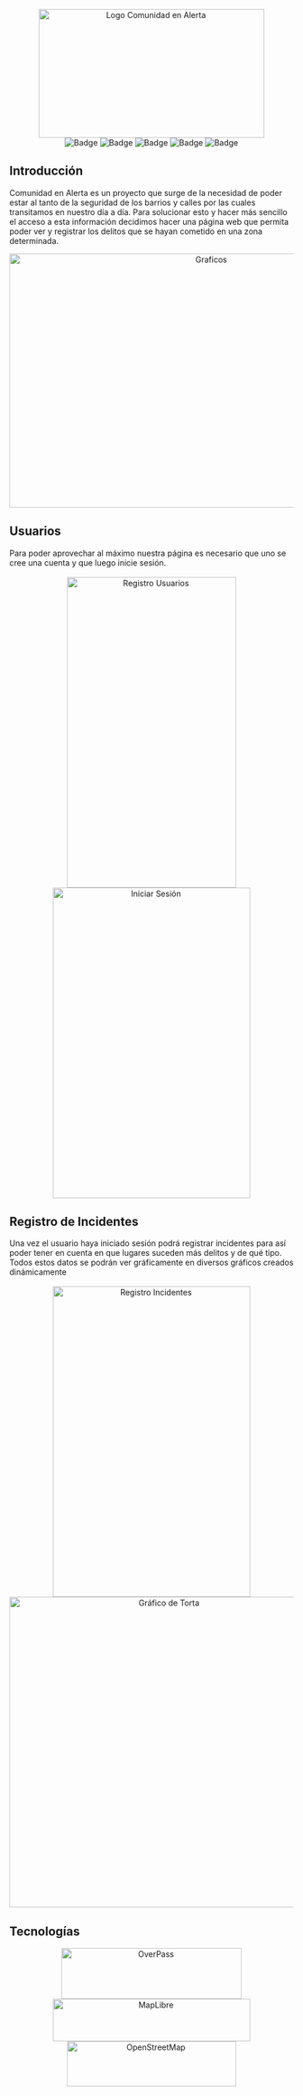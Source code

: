 <p align="center">
  <img width="400" height="228" alt="Logo Comunidad en Alerta" src="https://github.com/user-attachments/assets/7d23feea-764f-4b00-a5d7-49c11dad3205">
  <br>
  <img alt="Badge" src="https://img.shields.io/badge/html5-%23E34F26.svg?&style=for-the-badge&logo=html5&logoColor=white"/>
  <img alt="Badge" src="https://img.shields.io/badge/css3-%231572B6.svg?&style=for-the-badge&logo=css3&logoColor=white"/>
  <img alt="Badge" src="https://img.shields.io/badge/JavaScript-eed718.svg?&style=for-the-badge&logo=javascript&logoColor=white"/>
  <img alt="Badge" src="https://img.shields.io/badge/php-%23777BB4.svg?style=for-the-badge&logo=php&logoColor=white"/>
  <img alt="Badge" src="https://img.shields.io/badge/mysql-4479A1.svg?style=for-the-badge&logo=mysql&logoColor=white"/>
</p>

## Introducción
<div>
  <p>
    Comunidad en Alerta es un proyecto que surge de la necesidad de poder estar al tanto de la seguridad de
    los barrios y calles por las cuales transitamos en nuestro día a día. Para solucionar esto y hacer más
    sencillo el acceso a esta información decidimos hacer una página web que permita poder ver y registrar los delitos que 
    se hayan cometido en una zona determinada.
  </p>
  <div align="center">
    <img width="700" height="450" alt="Graficos" src="https://github.com/user-attachments/assets/e387b772-d72b-4b0d-9f8a-b0ae7f94b53e"/>
  </div>
</div>

## Usuarios
<div>
  Para poder aprovechar al máximo nuestra página es necesario que uno se cree una cuenta y que luego inicie sesión.
  <div align="center"><br>
    <img width="300" height="550" alt="Registro Usuarios" src="https://github.com/user-attachments/assets/21ac4ba7-706a-4f61-ad54-725829041f0a"/>
    <img width="350" height="550" alt="Iniciar Sesión" src="https://github.com/user-attachments/assets/d49f4fab-5d73-4ce7-9fa8-16d6aae5d389"/>
  </div>
</div>

## Registro de Incidentes
<div>
  Una vez el usuario haya iniciado sesión podrá registrar incidentes para así poder tener en cuenta en que lugares suceden 
  más delitos y de qué tipo. Todos estos datos se podrán ver gráficamente en diversos gráficos creados dinámicamente

  <div align="center"><br>
    <img width="350" height="550"alt="Registro Incidentes" src="https://github.com/user-attachments/assets/318b5e41-98aa-4b28-8581-319dfe3c86c5"/>
    <img width="550" height="550"alt="Gráfico de Torta" src="https://github.com/user-attachments/assets/6d1c56d0-40a7-4a4b-8a85-cbd01ffa594a"/>
  </div>
</div>

## Tecnologías
<div>
  <div align="center">
    <img width="320" height="90" alt="OverPass" src="https://github.com/user-attachments/assets/ace8506c-b161-48c7-8a5f-ea9d5fd640ae"/>
    <img width="350" height="75" alt="MapLibre" src="https://github.com/user-attachments/assets/501824d4-b60a-4f4c-8bb4-d576a359b954"/>
    <img width="300" height="80" alt="OpenStreetMap" src="https://github.com/user-attachments/assets/f637d9a2-c669-4b46-ad4f-01fb17cbc851"/>
  </div>
</div>
